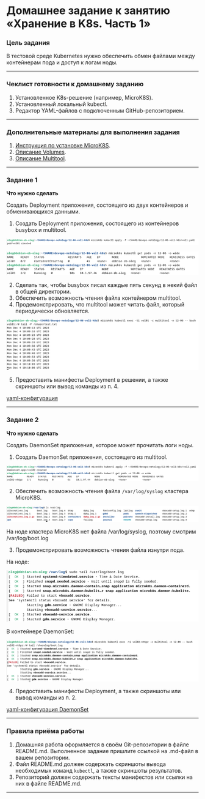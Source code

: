 # Домашнее задание к занятию «Хранение в K8s. Часть 1»

### Цель задания

В тестовой среде Kubernetes нужно обеспечить обмен файлами между контейнерам пода и доступ к логам ноды.

------

### Чеклист готовности к домашнему заданию

1. Установленное K8s-решение (например, MicroK8S).
2. Установленный локальный kubectl.
3. Редактор YAML-файлов с подключенным GitHub-репозиторием.

------

### Дополнительные материалы для выполнения задания

1. [Инструкция по установке MicroK8S](https://microk8s.io/docs/getting-started).
2. [Описание Volumes](https://kubernetes.io/docs/concepts/storage/volumes/).
3. [Описание Multitool](https://github.com/wbitt/Network-MultiTool).

------

### Задание 1 

**Что нужно сделать**

Создать Deployment приложения, состоящего из двух контейнеров и обменивающихся данными.

1. Создать Deployment приложения, состоящего из контейнеров busybox и multitool.

![12-06-01](./12-06-01.png)

![12-06-02](./12-06-02.png)

2. Сделать так, чтобы busybox писал каждые пять секунд в некий файл в общей директории.
3. Обеспечить возможность чтения файла контейнером multitool.
4. Продемонстрировать, что multitool может читать файл, который периодически обновляется.

![12-06-03](./12-06-03.png)

5. Предоставить манифесты Deployment в решении, а также скриншоты или вывод команды из п. 4.

[yaml-конфигурация](./vol1.yaml)

------

### Задание 2

**Что нужно сделать**

Создать DaemonSet приложения, которое может прочитать логи ноды.

1. Создать DaemonSet приложения, состоящего из multitool.

![12-06-04](./12-06-04.png)

2. Обеспечить возможность чтения файла `/var/log/syslog` кластера MicroK8S.

![12-06-05](./12-06-05.png)

На ноде кластера MicroK8S нет файла /var/log/syslog, поэтому смотрим /var/log/boot.log

3. Продемонстрировать возможность чтения файла изнутри пода.

На ноде:

![12-06-06](./12-06-06.png)

В контейнере DaemonSet:

![12-06-07](./12-06-07.png)

4. Предоставить манифесты Deployment, а также скриншоты или вывод команды из п. 2.

[yaml-конфигурация DaemonSet](./vol2.yaml)


------

### Правила приёма работы

1. Домашняя работа оформляется в своём Git-репозитории в файле README.md. Выполненное задание пришлите ссылкой на .md-файл в вашем репозитории.
2. Файл README.md должен содержать скриншоты вывода необходимых команд `kubectl`, а также скриншоты результатов.
3. Репозиторий должен содержать тексты манифестов или ссылки на них в файле README.md.

------